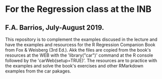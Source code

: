 # For the Regression class at the INB
## F.A. Barrios, July-August 2019.

This repository is to complement the examples discused in the lecture and have the examples and resourcess for the R Regression Companion Book from Fox & Weisberg (3rd Ed.). Akk the files are copied from the book's resources at the WEB with the 'library("car")' command at the R console followed by the 'carWeb(setup=TRUE)'. The resources are to practice with the examples and solve the book's exercises and other RMarkdown examples from the car pakages.
